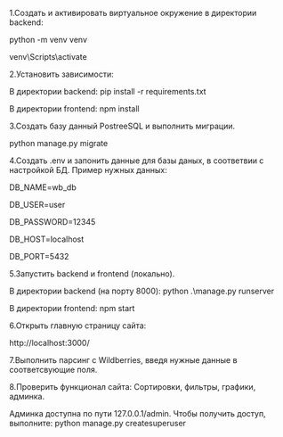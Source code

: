 1.Создать и активировать виртуальное окружение в директории backend:

python -m venv venv

venv\Scripts\activate

2.Установить зависимости:

В директории backend: pip install -r requirements.txt

В директории frontend: npm install

3.Создать базу данный PostreeSQL и выполнить миграции.

python manage.py migrate

4.Создать .env и запонить данные для базы даных, в соответвии с настройкой БД. Пример нужных данных:

DB_NAME=wb_db

DB_USER=user

DB_PASSWORD=12345

DB_HOST=localhost

DB_PORT=5432

5.Запустить backend и frontend (локально).

В директории backend (на порту 8000): python .\manage.py runserver

В директории frontend: npm start

6.Открыть главную страницу сайта:

http://localhost:3000/

7.Выполнить парсинг с Wildberries, введя нужные данные в соответсвующие поля.

8.Проверить функционал сайта: Сортировки, фильтры, графики, админка.

Админка доступна по пути 127.0.0.1/admin. Чтобы получить доступ, выполните: python manage.py createsuperuser
